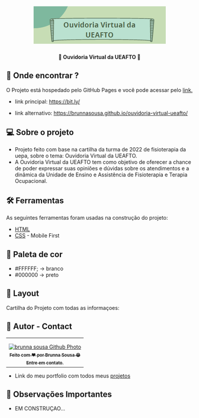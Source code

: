 <h1 align="center">
    <img title="banner-readme" src="./assets/img/capa_ouvidoria.png" alt="capa da ouvidoria virtual da UEAFTO" />
</h1>

<h4 align="center"> 
	👾 Ouvidoria Virtual da UEAFTO 👾
</h4>

## 🤖 Onde encontrar ?

<p>O Projeto está hospedado pelo GitHub Pages e você pode acessar pelo <a href="https://brunnasousa.github.io/ouvidoria-virtual-ueafto/" target="_blank" rel="external">link.</a> </p>

- link principal: https://bit.ly/

- link alternativo: https://brunnasousa.github.io/ouvidoria-virtual-ueafto/

## 💻 Sobre o projeto

- Projeto feito com base na cartilha da turma de 2022 de fisioterapia da uepa, sobre o tema: Ouvidoria Virtual da UEAFTO.
- A Ouvidoria Virtual da UEAFTO tem como objetivo de oferecer a chance de poder expressar suas opiniões e dúvidas sobre os atendimentos e a dinâmica da Unidade de Ensino e Assistência de Fisioterapia e Terapia Ocupacional.

## 🛠 Ferramentas

As seguintes ferramentas foram usadas na construção do projeto:

-   [HTML](https://developer.mozilla.org/pt-BR/docs/Web/HTML)
-   [CSS](https://developer.mozilla.org/pt-BR/docs/Web/CSS) - Mobile First


## 🎨 Paleta de cor

- #FFFFFF; -> branco
- #000000 -> preto

## 📖 Layout

Cartilha do Projeto com todas as informaçoes: 

## 📝 Autor - Contact

<table>
  <tr>
    <td align="center">
      <p> </p>
      <a href="https://www.linkedin.com/in/brunna-sousa">
        <img src="https://avatars.githubusercontent.com/brunnasousa" width="150px;" alt="brunna sousa Github Photo"/><br>
        <sub> 
          <b>Feito com ❤️ por Brunna Sousa 😄</b><br>
          <b>Entre em contato. <a href="https://www.linkedin.com/in/brunna-sousa/" target="_blank" rel="external"></a> </b>
        </sub>
      </a>
    </td>
  </tr>
</table>

* Link do meu portfolio com todos meus [projetos](https://brunnasousa.github.io/portfolio_brunnasousa/) 

## 👀 Observações Importantes

- EM CONSTRUÇAO...